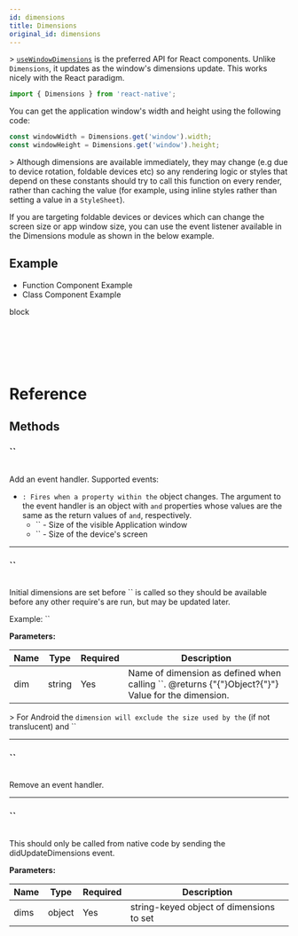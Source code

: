 ```yaml
---
id: dimensions
title: Dimensions
original_id: dimensions
---
```


&gt; [`useWindowDimensions`](usewindowdimensions) is the preferred API for React components. Unlike `Dimensions`, it updates as the window's dimensions update. This works nicely with the React paradigm.

```jsx
import { Dimensions } from 'react-native';
```

You can get the application window's width and height using the following code:

```jsx
const windowWidth = Dimensions.get('window').width;
const windowHeight = Dimensions.get('window').height;
```

&gt; Although dimensions are available immediately, they may change (e.g due to device rotation, foldable devices etc) so any rendering logic or styles that depend on these constants should try to call this function on every render, rather than caching the value (for example, using inline styles rather than setting a value in a `StyleSheet`).

If you are targeting foldable devices or devices which can change the screen size or app window size, you can use the event listener available in the Dimensions module as shown in the below example.

## Example

<div className="toggler">
  <ul role="tablist" className="toggle-syntax">
    <li id="functional" className="button-functional" aria-selected="false" role="tab" tabIndex={0} aria-controls="functionaltab" onClick="displayTabs('syntax', 'functional')">
      Function Component Example
    </li>
    <li id="classical" className="button-classical" aria-selected="false" role="tab" tabIndex={0} aria-controls="classicaltab" onClick="displayTabs('syntax', 'classical')">
      Class Component Example
    </li>
  </ul>
</div>

block

```SnackPlayer name=Dimensions



```

```SnackPlayer name=Dimensions



```

# Reference

## Methods

### ``

```jsx
```

Add an event handler. Supported events:

- `: Fires when a property within the` object changes. The argument to the event handler is an object with `and` properties whose values are the same as the return values of `and`, respectively.
  - `` - Size of the visible Application window
  - `` - Size of the device's screen

---

### ``

```jsx
```

Initial dimensions are set before `` is called so they should be available before any other require's are run, but may be updated later.

Example: ``

**Parameters:**

| Name | Type   | Required | Description                                                                                       |
| ---- | ------ | -------- | ------------------------------------------------------------------------------------------------- |
| dim  | string | Yes      | Name of dimension as defined when calling ``. @returns {"{"}Object?{"}"} Value for the dimension. |

&gt; For Android the `dimension will exclude the size used by the` (if not translucent) and ``

---

### ``

```jsx
```

Remove an event handler.

---

### ``

```jsx
```

This should only be called from native code by sending the didUpdateDimensions event.

**Parameters:**

| Name | Type   | Required | Description                              |
| ---- | ------ | -------- | ---------------------------------------- |
| dims | object | Yes      | string-keyed object of dimensions to set |
